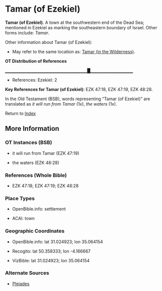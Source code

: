 # Tamar (of Ezekiel)
**Tamar (of Ezekiel)**. 
A town at the southwestern end of the Dead Sea; mentioned in Ezekiel as marking the southeastern boundary of Israel. 
Other forms include: 
*Tamar*. 




Other information about Tamar (of Ezekiel):


* May refer to the same location as: 
[Tamar (in the Wilderness)](Tamar.md). 


**OT Distribution of References**

▁▁▁▁▁▁▁▁▁▁▁▁▁▁▁▁▁▁▁▁▁▁▁▁▁█▁▁▁▁▁▁▁▁▁▁▁▁▁
* References: Ezekiel: 2



**Key References for Tamar (of Ezekiel)**: 
EZK 47:18, EZK 47:19, EZK 48:28. 


In the Old Testament (BSB), words representing “Tamar (of Ezekiel)” are translated as 
*it will run from Tamar* (1x), *the waters* (1x). 




Return to [Index](00-Index.md)

## More Information

### OT Instances (BSB)

* it will run from Tamar (EZK 47:19)

* the waters (EZK 48:28)



### References (Whole Bible)

* EZK 47:18; EZK 47:19; EZK 48:28


### Place Types

* OpenBible.info: settlement

* ACAI: town



### Geographic Coordinates

* OpenBible.info: lat 31.024923; lon 35.064154

* Recogito: lat 50.358333; lon -4.166667

* VizBible: lat 31.024923; lon 35.064154



### Alternate Sources

* [Pleiades](http://pleiades.stoa.org/places/79704)



